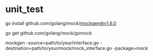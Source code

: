 # unit_test

go install github.com/golang/mock/mockgen@v1.6.0

go get github.com/golang/mock/gomock


mockgen -source=path/to/your/interface.go -destination=path/to/your/mock/mock_interface.go -package=mock


